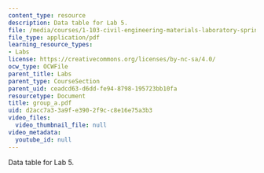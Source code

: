 ```yaml
---
content_type: resource
description: Data table for Lab 5.
file: /media/courses/1-103-civil-engineering-materials-laboratory-spring-2004/d2acc7a33a9fe3902f9cc8e16e75a3b3_group_a.pdf
file_type: application/pdf
learning_resource_types:
- Labs
license: https://creativecommons.org/licenses/by-nc-sa/4.0/
ocw_type: OCWFile
parent_title: Labs
parent_type: CourseSection
parent_uid: ceadcd63-d6dd-fe94-8798-195723bb10fa
resourcetype: Document
title: group_a.pdf
uid: d2acc7a3-3a9f-e390-2f9c-c8e16e75a3b3
video_files:
  video_thumbnail_file: null
video_metadata:
  youtube_id: null
---
```

Data table for Lab 5.